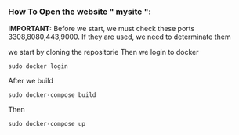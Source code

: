 ### How To Open the website " mysite ":

**IMPORTANT:** Before we start, we must check these ports 3308,8080,443,9000.
If they are used, we need to determinate them

we start by cloning the repositorie 
Then we login to docker
```bach 
sudo docker login
```
After we build
```bach 
sudo docker-compose build
```
Then

```bach 
sudo docker-compose up 
```